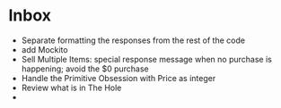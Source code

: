# Inbox

- Separate formatting the responses from the rest of the code
- add Mockito
- Sell Multiple Items: special response message when no purchase is happening; avoid the $0 purchase
- Handle the Primitive Obsession with Price as integer
- Review what is in The Hole
- 